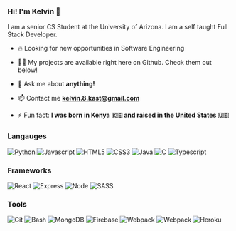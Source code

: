 ### Hi! I'm Kelvin 👋

I am a senior CS Student at the University of Arizona. I am a self taught Full Stack Developer.

- 🔥 Looking for new opportunities in Software Engineering

- 👨‍💻 My projects are available right here on Github. Check them out below!

- 💬 Ask me about **anything!**

- 📫 Contact me **kelvin.8.kast@gmail.com**

- ⚡ Fun fact:  **I was born in Kenya 🇰🇪 and raised in the United States 🇺🇸**

### Langauges
![Python](https://img.shields.io/badge/Python-3776AB?style=for-the-badge&logo=python&logoColor=white)
![Javascript](https://img.shields.io/badge/JavaScript-F7DF1E?style=for-the-badge&logo=javascript&logoColor=black)
![HTML5](https://img.shields.io/badge/HTML5-E34F26?style=for-the-badge&logo=html5&logoColor=white)
![CSS3](https://img.shields.io/badge/CSS3-1572B6?style=for-the-badge&logo=css3&logoColor=white)
![Java](https://img.shields.io/badge/Java-ED8B00?style=for-the-badge&logo=java&logoColor=white)
![C](https://img.shields.io/badge/C-00599C?style=for-the-badge&logo=c&logoColor=white)
![Typescript](https://img.shields.io/badge/Typescript-3178C6?style=for-the-badge&logo=typescript&logoColor=black)


### Frameworks
![React](https://img.shields.io/badge/react-%2320232a.svg?style=for-the-badge&logo=react&logoColor=%2361DAFB)
![Express](https://img.shields.io/badge/-express-000000?logo=express&logoColor=white&style=for-the-badge)
![Node](https://img.shields.io/badge/-node-8F0000?logo=node.js&logoColor=white&style=for-the-badge)
![SASS](https://img.shields.io/badge/SASS-hotpink.svg?style=for-the-badge&logo=SASS&logoColor=white)


### Tools
![Git](https://img.shields.io/badge/-Git-F05032?logo=git&logoColor=white&style=for-the-badge)
![Bash](https://img.shields.io/badge/-Bash-4EAA25?logo=gnu-bash&logoColor=white&style=for-the-badge)
![MongoDB](https://img.shields.io/badge/-mongodb-47A248?logo=mongodb&logoColor=white&style=for-the-badge)
![Firebase](https://img.shields.io/badge/-firebase-FFCA28?logo=firebase&logoColor=white&style=for-the-badge)
![Webpack](https://img.shields.io/badge/-webpack-8DD6F9?logo=webpack&logoColor=white&style=for-the-badge)
![Webpack](https://img.shields.io/badge/-docker-2496ED?logo=docker&logoColor=white&style=for-the-badge)
![Heroku](https://img.shields.io/badge/-heroku-430098?logo=heroku&logoColor=white&style=for-the-badge)
